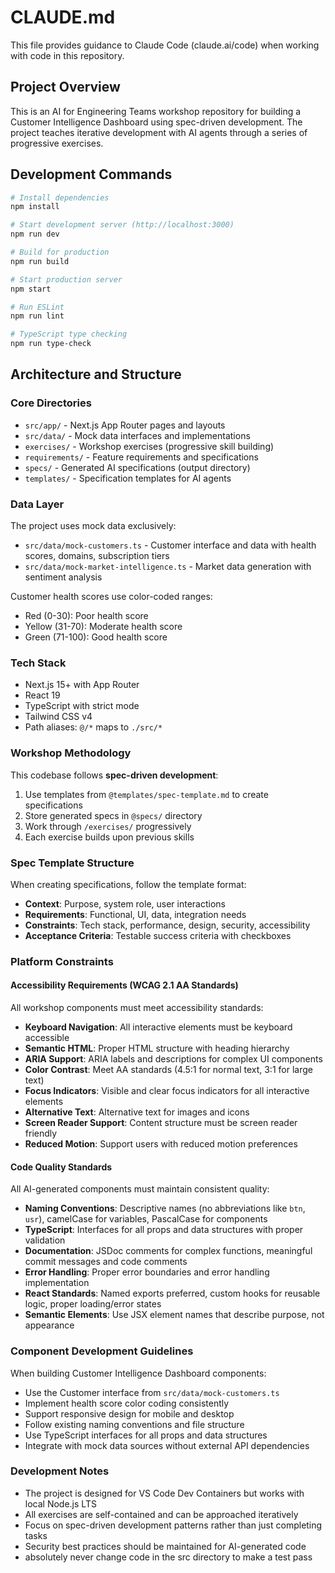 # CLAUDE.md

This file provides guidance to Claude Code (claude.ai/code) when working with code in this repository.

## Project Overview

This is an AI for Engineering Teams workshop repository for building a Customer Intelligence Dashboard using spec-driven development. The project teaches iterative development with AI agents through a series of progressive exercises.

## Development Commands

```bash
# Install dependencies
npm install

# Start development server (http://localhost:3000)
npm run dev

# Build for production
npm run build

# Start production server
npm start

# Run ESLint
npm run lint

# TypeScript type checking
npm run type-check
```

## Architecture and Structure

### Core Directories
- `src/app/` - Next.js App Router pages and layouts
- `src/data/` - Mock data interfaces and implementations
- `exercises/` - Workshop exercises (progressive skill building)
- `requirements/` - Feature requirements and specifications
- `specs/` - Generated AI specifications (output directory)
- `templates/` - Specification templates for AI agents

### Data Layer
The project uses mock data exclusively:
- `src/data/mock-customers.ts` - Customer interface and data with health scores, domains, subscription tiers
- `src/data/mock-market-intelligence.ts` - Market data generation with sentiment analysis

Customer health scores use color-coded ranges:
- Red (0-30): Poor health score
- Yellow (31-70): Moderate health score  
- Green (71-100): Good health score

### Tech Stack
- Next.js 15+ with App Router
- React 19
- TypeScript with strict mode
- Tailwind CSS v4
- Path aliases: `@/*` maps to `./src/*`

### Workshop Methodology

This codebase follows **spec-driven development**:

1. Use templates from `@templates/spec-template.md` to create specifications
2. Store generated specs in `@specs/` directory
3. Work through `/exercises/` progressively
4. Each exercise builds upon previous skills

### Spec Template Structure
When creating specifications, follow the template format:
- **Context**: Purpose, system role, user interactions
- **Requirements**: Functional, UI, data, integration needs
- **Constraints**: Tech stack, performance, design, security, accessibility
- **Acceptance Criteria**: Testable success criteria with checkboxes

### Platform Constraints

#### Accessibility Requirements (WCAG 2.1 AA Standards)
All workshop components must meet accessibility standards:
- **Keyboard Navigation**: All interactive elements must be keyboard accessible
- **Semantic HTML**: Proper HTML structure with heading hierarchy
- **ARIA Support**: ARIA labels and descriptions for complex UI components
- **Color Contrast**: Meet AA standards (4.5:1 for normal text, 3:1 for large text)
- **Focus Indicators**: Visible and clear focus indicators for all interactive elements
- **Alternative Text**: Alternative text for images and icons
- **Screen Reader Support**: Content structure must be screen reader friendly
- **Reduced Motion**: Support users with reduced motion preferences

#### Code Quality Standards
All AI-generated components must maintain consistent quality:
- **Naming Conventions**: Descriptive names (no abbreviations like `btn`, `usr`), camelCase for variables, PascalCase for components
- **TypeScript**: Interfaces for all props and data structures with proper validation
- **Documentation**: JSDoc comments for complex functions, meaningful commit messages and code comments
- **Error Handling**: Proper error boundaries and error handling implementation
- **React Standards**: Named exports preferred, custom hooks for reusable logic, proper loading/error states
- **Semantic Elements**: Use JSX element names that describe purpose, not appearance

### Component Development Guidelines

When building Customer Intelligence Dashboard components:
- Use the Customer interface from `src/data/mock-customers.ts`
- Implement health score color coding consistently
- Support responsive design for mobile and desktop
- Follow existing naming conventions and file structure
- Use TypeScript interfaces for all props and data structures
- Integrate with mock data sources without external API dependencies

### Development Notes

- The project is designed for VS Code Dev Containers but works with local Node.js LTS
- All exercises are self-contained and can be approached iteratively
- Focus on spec-driven development patterns rather than just completing tasks
- Security best practices should be maintained for AI-generated code
- absolutely never change code in the src directory to make a test pass